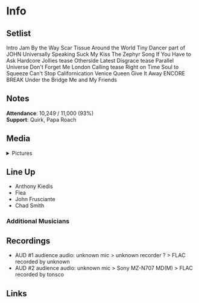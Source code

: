 # Info

## Setlist

Intro Jam
By the Way
Scar Tissue
Around the World
Tiny Dancer part of JOHN
Universally Speaking
Suck My Kiss
The Zephyr Song
If You Have to Ask
Hardcore Jollies tease
Otherside
Latest Disgrace tease
Parallel Universe
Don't Forget Me
London Calling tease
Right on Time
Soul to Squeeze
Can't Stop
Californication
Venice Queen
Give It Away
ENCORE BREAK
Under the Bridge
Me and My Friends

## Notes

**Attendance**: 10,249 / 11,000 (93%)
<br>
**Support**: Quirk, Papa Roach

## Media 

<details>
  <summary>Pictures</summary>
  <!--<img alt="Setlist" title="Setlist" src="_.jpg" height="200" />
  <img alt="Ticket" title="Ticket" src="_.jpg" height="200" />
  <img alt="Flyer" title="Flyer" src="_.jpg" height="200" />
  <img alt="Clipping" title="Clipping" src="_.jpg" height="200" />-->
</details>

## Line Up

* Anthony Kiedis
* Flea
* John Frusciante
* Chad Smith

### Additional Musicians

## Recordings

* AUD #1 audience audio: unknown mic > unknown recorder ? > FLAC recorded by unknown
* AUD #2 audience audio: unknown mic > Sony MZ-N707 MD(M) > FLAC recorded by tonsco

## Links
